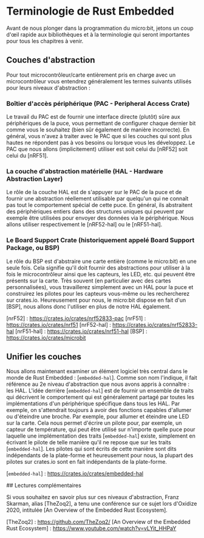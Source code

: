 # Terminologie de Rust Embedded
Avant de nous plonger dans la programmation du micro:bit, jetons un coup d'œil
rapide aux bibliothèques et à la terminologie qui seront importantes pour tous les
chapitres à venir.

## Couches d'abstraction
Pour tout microcontrôleur/carte entièrement pris en charge avec un microcontrôleur
vous entendrez généralement les termes suivants utilisés pour leurs
niveaux d'abstraction :

### Boîtier d'accès périphérique (PAC - Peripheral Access Crate)
Le travail du PAC est de fournir une interface directe (plutôt) sûre aux
périphériques de la puce, vous permettant de configurer
chaque dernier bit comme vous le souhaitez (bien sûr également de manière incorrecte). En général,
vous n'avez à traiter avec le PAC que si les couches
qui sont plus hautes ne répondent pas à vos besoins ou lorsque vous les développez.
Le PAC que nous allons (implicitement) utiliser est soit celui du [nRF52]
soit celui du [nRF51].

### La couche d'abstraction matérielle (HAL - Hardware Abstraction Layer)
Le rôle de la couche HAL est de s'appuyer sur
le PAC de la puce et de fournir une abstraction réellement utilisable par
quelqu'un qui ne connaît pas tout le comportement spécial de cette puce.
En général, ils abstraitent des périphériques entiers dans des structures uniques qui peuvent
par exemple être utilisées pour envoyer des données via le périphérique. Nous allons
utiliser respectivement le [nRF52-hal] ou le [nRF51-hal].

### Le Board Support Crate (historiquement appelé Board Support Package, ou BSP)
Le rôle du BSP est d'abstraire une carte entière
(comme le micro:bit) en une seule fois. Cela signifie qu'il doit fournir
des abstractions pour utiliser à la fois le microcontrôleur ainsi que les capteurs,
les LED, etc. qui peuvent être présents sur la carte. Très souvent (en particulier
avec des cartes personnalisées), vous travaillerez simplement avec un HAL pour la
puce et construirez les pilotes pour les capteurs vous-même ou
les rechercherez sur crates.io. Heureusement pour nous, le micro:bit
dispose en fait d'un [BSP], nous allons donc l'utiliser en plus de notre
HAL également.

[nrF52] : https://crates.io/crates/nrf52833-pac
[nrF51] : https://crates.io/crates/nrf51
[nrF52-hal] : https://crates.io/crates/nrf52833-hal
[nrF51-hal] : https://crates.io/crates/nrf51-hal
[BSP] : https://crates.io/crates/microbit

## Unifier les couches

Nous allons maintenant examiner un élément logiciel très central
dans le monde de Rust Embedded : [`embedded-hal`]. Comme son nom l'indique, il
fait référence au 2e niveau d'abstraction que nous avons appris à connaître : les HAL.
L'idée derrière [`embedded-hal`] est de fournir un ensemble de traits qui
décrivent le comportement qui est généralement partagé par toutes les implémentations
d'un périphérique spécifique dans tous les HAL. Par exemple, on s'attendrait toujours
à avoir des fonctions capables d'allumer ou d'éteindre une broche. Par exemple, pour allumer et éteindre une LED sur la carte.
Cela nous permet d'écrire un pilote pour, par exemple, un capteur de température, qui
peut être utilisé sur n'importe quelle puce pour laquelle une implémentation des traits [`embedded-hal`] existe,
simplement en écrivant le pilote de telle manière qu'il ne repose que sur les
traits [`embedded-hal`]. Les pilotes qui sont écrits de cette manière sont dits
indépendants de la plate-forme et heureusement pour nous, la plupart des pilotes sur crates.io
sont en fait indépendants de la plate-forme.

[`embedded-hal`] : https://crates.io/crates/embedded-hal

## Lectures complémentaires

Si vous souhaitez en savoir plus sur ces niveaux d'abstraction, Franz Skarman,
alias [TheZoq2], a tenu une conférence sur ce sujet lors d'Oxidize 2020, intitulée
[An Overview of the Embedded Rust Ecosystem].

[TheZoq2] : https://github.com/TheZoq2/
[An Overview of the Embedded Rust Ecosystem] : https://www.youtube.com/watch?v=vLYit_HHPaY